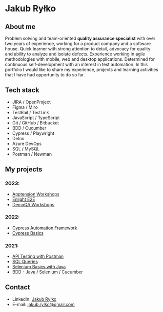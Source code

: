 # Jakub Ryłko

## About me
Problem solving and team-oriented **quality assurance specialist** with over two years of experience, working for a product company and a software house. Quick learner with strong attention to detail, advocacy for quality and ability to analyze and isolate defects. Experience working in agile methodologies with mobile, web and desktop applications. Determined for continuous self-development with an interest in test automation. In this portfolio I would like to share my experience, projects and learning activities that I have had opportunity to do so far.

## Tech stack
* JIRA / OpenProject
* Figma / Miro
* TestRail / TestLink
* JavaScript / TypeScript
* Git / GitHub / Bitbucket
* BDD / Cucumber
* Cypress / Playwright
* Detox
* Azure DevOps
* SQL / MySQL
* Postman / Newman

## My projects
### 2023:
* [Apptension Workshops](https://github.com/jakubrylko/apptension-workshops)
* [Enlight E2E](https://github.com/jakubrylko/enlight-e2e)
* [DemoQA Workshops](https://github.com/jakubrylko/demoqa-workshops)

### 2022:
* [Cypress Automation Framework](https://github.com/jakubrylko/cypress-automation-framework)
* [Cypress Basics](https://github.com/jakubrylko/cypress-basics)

### 2021:
* [API Testing with Postman](https://github.com/jakubrylko/postman-api-testing)
* [SQL Queries](https://github.com/jakubrylko/sql-statements)
* [Selenium Basics with Java](https://github.com/jakubrylko/java-selenium-basics)
* [BDD - Java / Selenium / Cucumber](https://github.com/jakubrylko/java-selenium-cucumber)

## Contact
* LinkedIn: [Jakub Ryłko](https://www.linkedin.com/in/jakubrylko)
* E-mail: jakub.rylko@gmail.com
